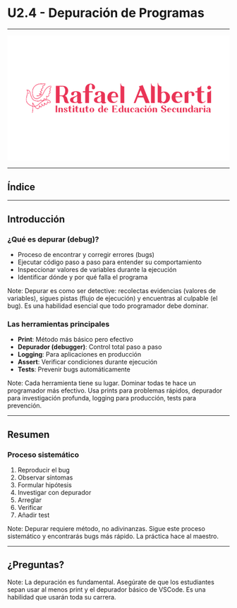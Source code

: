 # U2.4 - Depuración de Programas

---

![Logo Alberti](assets/logo-iesra.png) <!-- .element height="50%" width="50%" -->

---

## Índice

---

## Introducción


### ¿Qué es depurar (debug)?

* Proceso de encontrar y corregir errores (bugs)
* Ejecutar código paso a paso para entender su comportamiento
* Inspeccionar valores de variables durante la ejecución
* Identificar dónde y por qué falla el programa

Note: Depurar es como ser detective: recolectas evidencias (valores de variables), sigues pistas (flujo de ejecución) y encuentras al culpable (el bug). Es una habilidad esencial que todo programador debe dominar.


### Las herramientas principales

* **Print**: Método más básico pero efectivo
* **Depurador (debugger)**: Control total paso a paso
* **Logging**: Para aplicaciones en producción
* **Assert**: Verificar condiciones durante ejecución
* **Tests**: Prevenir bugs automáticamente

Note: Cada herramienta tiene su lugar. Dominar todas te hace un programador más efectivo. Usa prints para problemas rápidos, depurador para investigación profunda, logging para producción, tests para prevención.

---

## Resumen


### Proceso sistemático

1. Reproducir el bug
2. Observar síntomas
3. Formular hipótesis
4. Investigar con depurador
5. Arreglar
6. Verificar
7. Añadir test

Note: Depurar requiere método, no adivinanzas. Sigue este proceso sistemático y encontrarás bugs más rápido. La práctica hace al maestro.

---

## ¿Preguntas?

Note: La depuración es fundamental. Asegúrate de que los estudiantes sepan usar al menos print y el depurador básico de VSCode. Es una habilidad que usarán toda su carrera.
